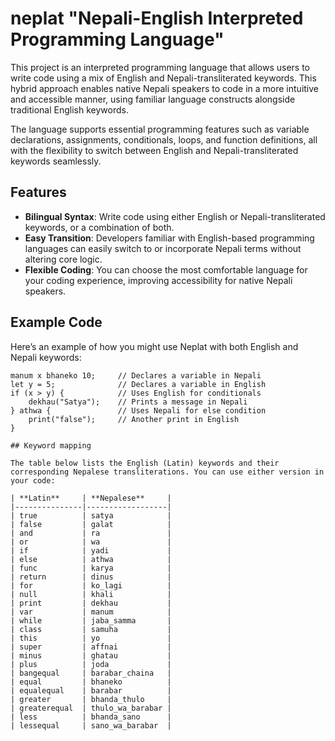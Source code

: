 # neplat "Nepali-English Interpreted Programming Language"

This project is an interpreted programming language that allows users to write code using a mix of English and Nepali-transliterated keywords. This hybrid approach enables native Nepali speakers to code in a more intuitive and accessible manner, using familiar language constructs alongside traditional English keywords.

The language supports essential programming features such as variable declarations, assignments, conditionals, loops, and function definitions, all with the flexibility to switch between English and Nepali-transliterated keywords seamlessly.

## **Features**

- **Bilingual Syntax**: Write code using either English or Nepali-transliterated keywords, or a combination of both.
- **Easy Transition**: Developers familiar with English-based programming languages can easily switch to or incorporate Nepali terms without altering core logic.
- **Flexible Coding**: You can choose the most comfortable language for your coding experience, improving accessibility for native Nepali speakers.

## **Example Code**

Here’s an example of how you might use Neplat with both English and Nepali keywords:

```plaintext
manum x bhaneko 10;     // Declares a variable in Nepali
let y = 5;              // Declares a variable in English
if (x > y) {            // Uses English for conditionals
    dekhau("Satya");    // Prints a message in Nepali
} athwa {               // Uses Nepali for else condition
    print("false");     // Another print in English
}

## Keyword mapping

The table below lists the English (Latin) keywords and their corresponding Nepalese transliterations. You can use either version in your code:

| **Latin**     | **Nepalese**     |
|---------------|------------------|
| true          | satya            |
| false         | galat            |
| and           | ra               |
| or            | wa               |
| if            | yadi             |
| else          | athwa            |
| func          | karya            |
| return        | dinus            |
| for           | ko_lagi          |
| null          | khali            |
| print         | dekhau           |
| var           | manum            |
| while         | jaba_samma       |
| class         | samuha           |
| this          | yo               |
| super         | affnai           |
| minus         | ghatau           |
| plus          | joda             |
| bangequal     | barabar_chaina   |
| equal         | bhaneko          |
| equalequal    | barabar          |
| greater       | bhanda_thulo     |
| greaterequal  | thulo_wa_barabar |
| less          | bhanda_sano      |
| lessequal     | sano_wa_barabar  |
